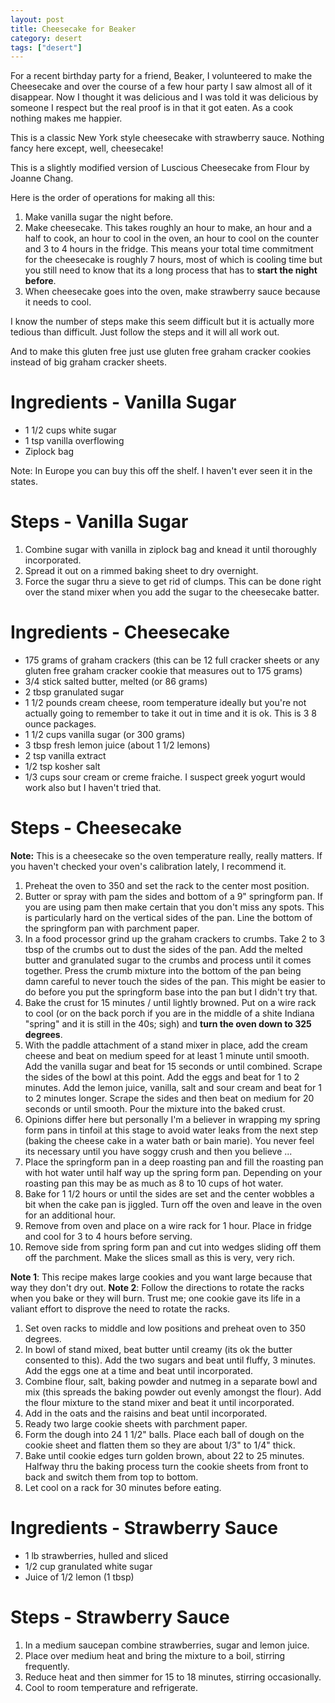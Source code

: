 ```yaml
---
layout: post
title: Cheesecake for Beaker
category: desert
tags: ["desert"]
---
```

For a recent birthday party for a friend, Beaker, I volunteered to make the Cheesecake and over the course of a few hour party I saw almost all of it disappear.  Now I thought it was delicious and I was told it was delicious by someone I respect but the real proof is in that it got eaten.  As a cook nothing makes me happier.

This is a classic New York style cheesecake with strawberry sauce.  Nothing fancy here except, well, cheesecake!

This is a slightly modified version of Luscious Cheesecake from Flour by Joanne Chang.

Here is the order of operations for making all this:

1.  Make vanilla sugar the night before.
2.  Make cheesecake.  This takes roughly an hour to make, an hour and a half to cook, an hour to cool in the oven, an hour to cool on the counter and 3 to 4 hours in the fridge.  This means your total time commitment for the cheesecake is roughly 7 hours, most of which is cooling time but you still need to know that its a long process that has to **start the night before**.
3.  When cheesecake goes into the oven, make strawberry sauce because it needs to cool.

I know the number of steps make this seem difficult but it is actually more tedious than difficult.  Just follow the steps and it will all work out.

And to make this gluten free just use gluten free graham cracker cookies instead of big graham cracker sheets.


# Ingredients - Vanilla Sugar

* 1 1/2 cups white sugar
* 1 tsp vanilla overflowing
* Ziplock bag

Note: In Europe you can buy this off the shelf.  I haven't ever seen it in the states.

# Steps - Vanilla Sugar

1.  Combine sugar with vanilla in ziplock bag and knead it until thoroughly incorporated.
2.  Spread it out on a rimmed baking sheet to dry overnight.
3.  Force the sugar thru a sieve to get rid of clumps.  This can be done right over the stand mixer when you add the sugar to the cheesecake batter.


# Ingredients - Cheesecake

* 175 grams of graham crackers (this can be 12 full cracker sheets or any gluten free graham cracker cookie that measures out to 175 grams)
* 3/4 stick salted butter, melted (or 86 grams)
* 2 tbsp granulated sugar 
* 1 1/2 pounds cream cheese, room temperature ideally but you're not actually going to remember to take it out in time and it is ok.  This is 3 8 ounce packages.
* 1 1/2 cups vanilla sugar (or 300 grams)
* 3 tbsp fresh lemon juice (about 1 1/2 lemons)
* 2 tsp vanilla extract
* 1/2 tsp kosher salt
* 1/3 cups sour cream or creme fraiche.  I suspect greek yogurt would work also but I haven't tried that.

# Steps - Cheesecake

**Note:** This is a cheesecake so the oven temperature really, really matters.  If you haven't checked your oven's calibration lately, I recommend it.  

1.  Preheat the oven to 350 and set the rack to the center most position.
2.  Butter or spray with pam the sides and bottom of a 9" springform pan.  If you are using pam then make certain that you don't miss any spots.  This is particularly hard on the vertical sides of the pan.  Line the bottom of the springform pan with parchment paper.
3.  In a food processor grind up the graham crackers to crumbs.  Take 2 to 3 tbsp of the crumbs out to dust the sides of the pan.  Add the melted butter and granulated sugar to the crumbs and process until it comes together.  Press the crumb mixture into the bottom of the pan being damn careful to never touch the sides of the pan.  This might be easier to do before you put the springform base into the pan but I didn't try that.
4.  Bake the crust for 15 minutes / until lightly browned.  Put on a wire rack to cool (or on the back porch if you are in the middle of a shite Indiana "spring" and it is still in the 40s; sigh) and **turn the oven down to 325 degrees**.
5.  With the paddle attachment of a stand mixer in place, add the cream cheese and beat on medium speed for at least 1 minute until smooth.  Add the vanilla sugar and beat for 15 seconds or until combined.  Scrape the sides of the bowl at this point.  Add the eggs and beat for 1 to 2 minutes.  Add the lemon juice, vanilla, salt and sour cream and beat for 1 to 2 minutes longer.  Scrape the sides and then beat on medium for 20 seconds or until smooth.  Pour the mixture into the baked crust.
6.  Opinions differ here but personally I'm a believer in wrapping my spring form pans in tinfoil at this stage to avoid water leaks from the next step (baking the cheese cake in a water bath or bain marie).  You never feel its necessary until you have soggy crush and then you believe ...
7.  Place the springform pan in a deep roasting pan and fill the roasting pan with hot water until half way up the spring form pan.  Depending on your roasting pan this may be as much as 8 to 10 cups of hot water.
8.  Bake for 1 1/2 hours or until the sides are set and the center wobbles a bit when the cake pan is jiggled.  Turn off the oven and leave in the oven for an additional hour.
9.  Remove from oven and place on a wire rack for 1 hour.  Place in fridge and cool for 3 to 4 hours before serving.  
10. Remove side from spring form pan and cut into wedges sliding off them off the parchment.  Make the slices small as this is very, very rich.

**Note 1**: This recipe makes large cookies and you want large because that way they don't dry out.
**Note 2**: Follow the directions to rotate the racks when you bake or they will burn. Trust me; one cookie gave its life in a valiant effort to disprove the need to rotate the racks.

1.  Set oven racks to middle and low positions and preheat oven to 350 degrees.
2.  In bowl of stand mixed, beat butter until creamy (its ok the butter consented to this).  Add the two sugars and beat until fluffy, 3 minutes.  Add the eggs one at a time and beat until incorporated.
3.  Combine flour, salt, baking powder and nutmeg in a separate bowl and mix (this spreads the baking powder out evenly amongst the flour).  Add the flour mixture to the stand mixer and beat it until incorporated.
4.  Add in the oats and the raisins and beat until incorporated.
5.  Ready two large cookie sheets with parchment paper.
6.  Form the dough into 24 1 1/2" balls.  Place each ball of dough on the cookie sheet and flatten them so they are about 1/3" to 1/4" thick.  
7.  Bake until cookie edges turn golden brown, about 22 to 25 minutes.  Halfway thru the baking process turn the cookie sheets from front to back and switch them from top to bottom.
8.  Let cool on a rack for 30 minutes before eating.



# Ingredients - Strawberry Sauce

* 1 lb strawberries, hulled and sliced
* 1/2 cup granulated white sugar
* Juice of 1/2 lemon (1 tbsp)

# Steps - Strawberry Sauce

1.  In a medium saucepan combine strawberries, sugar and lemon juice.  
2.  Place over medium heat and bring the mixture to a boil, stirring frequently.
3.  Reduce heat and then simmer for 15 to 18 minutes, stirring occasionally.  
4.  Cool to room temperature and refrigerate.




